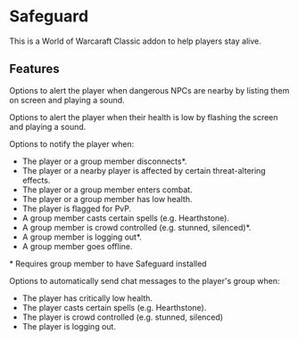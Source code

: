 # Safeguard
This is a World of Warcaraft Classic addon to help players stay alive.

## Features

Options to alert the player when dangerous NPCs are nearby by listing them on screen and playing a sound.

Options to alert the player when their health is low by flashing the screen and playing a sound.

Options to notify the player when:  
  * The player or a group member disconnects*.
  * The player or a nearby player is affected by certain threat-altering effects.
  * The player or a group member enters combat.
  * The player or a group member has low health.
  * The player is flagged for PvP.
  * A group member casts certain spells (e.g. Hearthstone).
  * A group member is crowd controlled (e.g. stunned, silenced)*.
  * A group member is logging out*.
  * A group member goes offline.
  
\* Requires group member to have Safeguard installed

Options to automatically send chat messages to the player's group when:
  * The player has critically low health.
  * The player casts certain spells (e.g. Hearthstone).
  * The player is crowd controlled (e.g. stunned, silenced)
  * The player is logging out.
